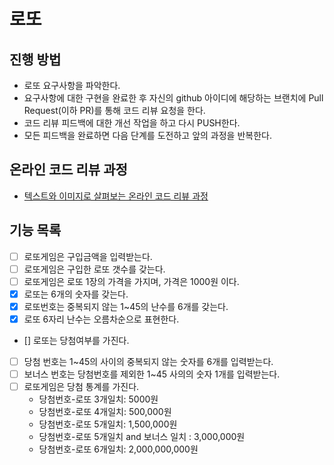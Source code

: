 # 로또
## 진행 방법
* 로또 요구사항을 파악한다.
* 요구사항에 대한 구현을 완료한 후 자신의 github 아이디에 해당하는 브랜치에 Pull Request(이하 PR)를 통해 코드 리뷰 요청을 한다.
* 코드 리뷰 피드백에 대한 개선 작업을 하고 다시 PUSH한다.
* 모든 피드백을 완료하면 다음 단계를 도전하고 앞의 과정을 반복한다.

## 온라인 코드 리뷰 과정
* [텍스트와 이미지로 살펴보는 온라인 코드 리뷰 과정](https://github.com/next-step/nextstep-docs/tree/master/codereview)

## 기능 목록

- [ ] 로또게임은 구입금액을 입력받는다.
- [ ] 로또게임은 구입한 로또 갯수를 갖는다.
- [ ] 로또게임은 로또 1장의 가격을 가지며, 가격은 1000원 이다.
- [X] 로또는 6개의 숫자를 갖는다.
- [X] 로또번호는 중복되지 않는 1~45의 난수를 6개를 갖는다.
- [X] 로또 6자리 난수는 오름차순으로 표현한다.
- [] 로또는 당첨여부를 가진다.
- [ ] 당첨 번호는 1~45의 사이의 중복되지 않는 숫자를 6개를 입력받는다.
- [ ] 보너스 번호는 당첨번호를 제외한 1~45 사의의 숫자 1개를 입력받는다.
- [ ] 로또게임은 당첨 통계를 가진다.
  - 당첨번호-로또 3개일치: 5000원
  - 당첨번호-로또 4개일치: 500,000원
  - 당첨번호-로또 5개일치: 1,500,000원
  - 당첨번호-로또 5개일치 and 보너스 일치 : 3,000,000원
  - 당첨번호-로또 6개일치: 2,000,000,000원
